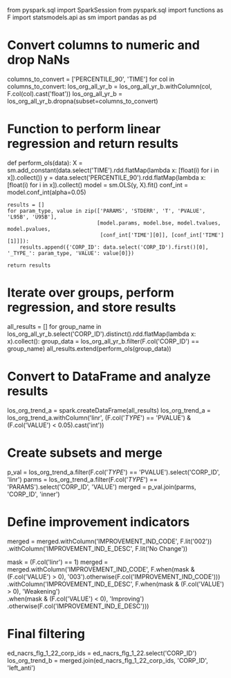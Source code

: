 from pyspark.sql import SparkSession
from pyspark.sql import functions as F
import statsmodels.api as sm
import pandas as pd

# Convert columns to numeric and drop NaNs
columns_to_convert = ['PERCENTILE_90', 'TIME']
for col in columns_to_convert:
    los_org_all_yr_b = los_org_all_yr_b.withColumn(col, F.col(col).cast('float'))
los_org_all_yr_b = los_org_all_yr_b.dropna(subset=columns_to_convert)

# Function to perform linear regression and return results
def perform_ols(data):
    X = sm.add_constant(data.select('TIME').rdd.flatMap(lambda x: [float(i) for i in x]).collect())
    y = data.select('PERCENTILE_90').rdd.flatMap(lambda x: [float(i) for i in x]).collect()
    model = sm.OLS(y, X).fit()
    conf_int = model.conf_int(alpha=0.05)
    
    results = []
    for param_type, value in zip(['PARAMS', 'STDERR', 'T', 'PVALUE', 'L95B', 'U95B'],
                                 [model.params, model.bse, model.tvalues, model.pvalues,
                                  [conf_int['TIME'][0]], [conf_int['TIME'][1]]]):
        results.append({'CORP_ID': data.select('CORP_ID').first()[0], '_TYPE_': param_type, 'VALUE': value[0]})
    
    return results

# Iterate over groups, perform regression, and store results
all_results = []
for group_name in los_org_all_yr_b.select('CORP_ID').distinct().rdd.flatMap(lambda x: x).collect():
    group_data = los_org_all_yr_b.filter(F.col('CORP_ID') == group_name)
    all_results.extend(perform_ols(group_data))

# Convert to DataFrame and analyze results
los_org_trend_a = spark.createDataFrame(all_results)
los_org_trend_a = los_org_trend_a.withColumn('linr', (F.col('_TYPE_') == 'PVALUE') & (F.col('VALUE') < 0.05).cast('int'))

# Create subsets and merge
p_val = los_org_trend_a.filter(F.col('_TYPE_') == 'PVALUE').select('CORP_ID', 'linr')
parms = los_org_trend_a.filter(F.col('_TYPE_') == 'PARAMS').select('CORP_ID', 'VALUE')
merged = p_val.join(parms, 'CORP_ID', 'inner')

# Define improvement indicators
merged = merged.withColumn('IMPROVEMENT_IND_CODE', F.lit('002')) \
               .withColumn('IMPROVEMENT_IND_E_DESC', F.lit('No Change'))

mask = (F.col('linr') == 1)
merged = merged.withColumn('IMPROVEMENT_IND_CODE', F.when(mask & (F.col('VALUE') > 0), '003').otherwise(F.col('IMPROVEMENT_IND_CODE'))) \
               .withColumn('IMPROVEMENT_IND_E_DESC', F.when(mask & (F.col('VALUE') > 0), 'Weakening') \
                                                          .when(mask & (F.col('VALUE') < 0), 'Improving') \
                                                          .otherwise(F.col('IMPROVEMENT_IND_E_DESC')))

# Final filtering 
ed_nacrs_flg_1_22_corp_ids = ed_nacrs_flg_1_22.select('CORP_ID')
los_org_trend_b = merged.join(ed_nacrs_flg_1_22_corp_ids, 'CORP_ID', 'left_anti')
